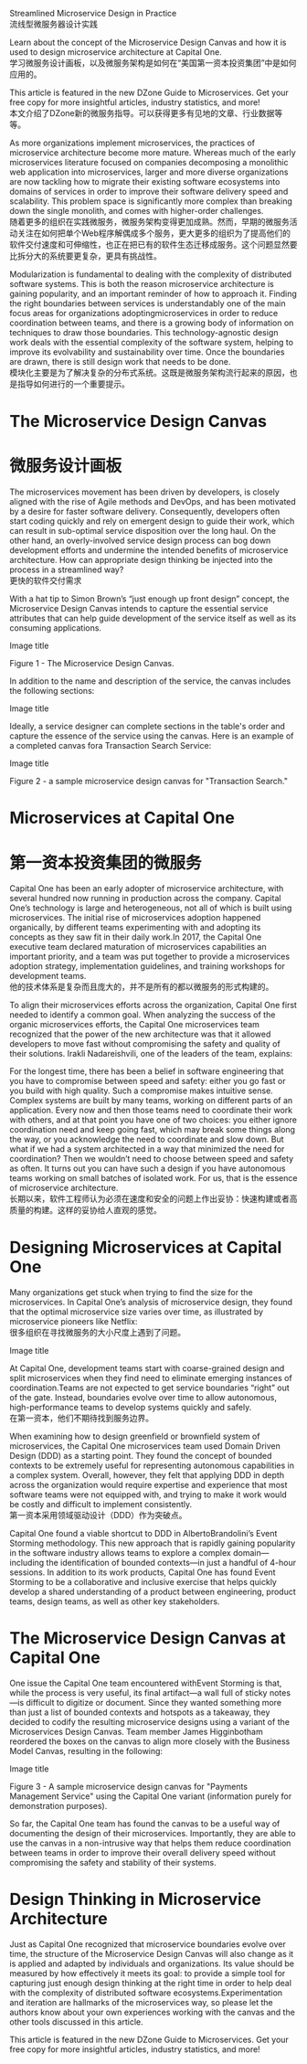 Streamlined Microservice Design in Practice  
流线型微服务器设计实践  

Learn about the concept of the Microservice Design Canvas and how it is used to design microservice architecture at Capital One.  
学习微服务设计画板，以及微服务架构是如何在“美国第一资本投资集团”中是如何应用的。  

This article is featured in the new DZone Guide to Microservices. Get your free copy for more insightful articles, industry statistics, and more!  
本文介绍了DZone新的微服务指导。可以获得更多有见地的文章、行业数据等等。  

As more organizations implement microservices, the practices of microservice architecture become more mature. Whereas much of the early microservices literature focused on companies decomposing a monolithic web application into microservices, larger and more diverse organizations are now tackling how to migrate their existing software ecosystems into domains of services in order to improve their software delivery speed and scalability. This problem space is significantly more complex than breaking down the single monolith, and comes with higher-order challenges.  
随着更多的组织在实践微服务，微服务架构变得更加成熟。然而，早期的微服务活动关注在如何把单个Web程序解偶成多个服务，更大更多的组织为了提高他们的软件交付速度和可伸缩性，也正在把已有的软件生态迁移成服务。这个问题显然要比拆分大的系统要更复杂，更具有挑战性。  

Modularization is fundamental to dealing with the complexity of distributed software systems. This is both the reason microservice architecture is gaining popularity, and an important reminder of how to approach it. Finding the right boundaries between services is understandably one of the main focus areas for organizations adoptingmicroservices in order to reduce coordination between teams, and there is a growing body of information on techniques to draw those boundaries. This technology-agnostic design work deals with the essential complexity of the software system, helping to improve its evolvability and sustainability over time. Once the boundaries are drawn, there is still design work that needs to be done.  
模块化主要是为了解决复杂的分布式系统。这既是微服务架构流行起来的原因，也是指导如何进行的一个重要提示。  

# The Microservice Design Canvas
# 微服务设计画板
The microservices movement has been driven by developers, is closely aligned with the rise of Agile methods and DevOps, and has been motivated by a desire for faster software delivery. Consequently, developers often start coding quickly and rely on emergent design to guide their work, which can result in sub-optimal service disposition over the long haul. On the other hand, an overly-involved service design process can bog down development efforts and undermine the intended benefits of microservice architecture. How can appropriate design thinking be injected into the process in a streamlined way?  
更快的软件交付需求

With a hat tip to Simon Brown’s “just enough up front design” concept, the Microservice Design Canvas intends to capture the essential service attributes that can help guide development of the service itself as well as its consuming applications.  


Image title

Figure 1 - The Microservice Design Canvas.

In addition to the name and description of the service, the canvas includes the following sections:

Image title

Ideally, a service designer can complete sections in the table's order and capture the essence of the service using the canvas. Here is an example of a completed canvas fora Transaction Search Service:

Image title

Figure 2 - a sample microservice design canvas for "Transaction Search."

# Microservices at Capital One
# 第一资本投资集团的微服务
Capital One has been an early adopter of microservice architecture, with several hundred now running in production across the company. Capital One’s technology is large and heterogeneous, not all of which is built using microservices. The initial rise of microservices adoption happened organically, by different teams experimenting with and adopting its concepts as they saw fit in their daily work.In 2017, the Capital One executive team declared maturation of microservices capabilities an important priority, and a team was put together to provide a microservices adoption strategy, implementation guidelines, and training workshops for development teams.  
他的技术体系是复杂而且庞大的，并不是所有的都以微服务的形式构建的。

To align their microservices efforts across the organization, Capital One first needed to identify a common goal. When analyzing the success of the organic microservices efforts, the Capital One microservices team recognized that the power of the new architecture was that it allowed developers to move fast without compromising the safety and quality of their solutions. Irakli Nadareishvili, one of the leaders of the team, explains:  

For the longest time, there has been a belief in software engineering that you have to compromise between speed and safety: either you go fast or you build with high quality. Such a compromise makes intuitive sense. Complex systems are built by many teams, working on different parts of an application. Every now and then those teams need to coordinate their work with others, and at that point you have one of two choices: you either ignore coordination need and keep going fast, which may break some things along the way, or you acknowledge the need to coordinate and slow down. But what if we had a system architected in a way that minimized the need for coordination? Then we wouldn’t need to choose between speed and safety as often. It turns out you can have such a design if you have autonomous teams working on small batches of isolated work. For us, that is the essence of microservice architecture.  
长期以来，软件工程师认为必须在速度和安全的问题上作出妥协：快速构建或者高质量的构建。这样的妥协给人直观的感觉。

# Designing Microservices at Capital One
Many organizations get stuck when trying to find the size for the microservices. In Capital One’s analysis of microservice design, they found that the optimal microservice size varies over time, as illustrated by microservice pioneers like Netflix:  
很多组织在寻找微服务的大小尺度上遇到了问题。

Image title

At Capital One, development teams start with coarse-grained design and split microservices when they find need to eliminate emerging instances of coordination.Teams are not expected to get service boundaries “right” out of the gate. Instead, boundaries evolve over time to allow autonomous, high-performance teams to develop systems quickly and safely.  
在第一资本，他们不期待找到服务边界。

When examining how to design greenfield or brownfield system of microservices, the Capital One microservices team used Domain Driven Design (DDD) as a starting point. They found the concept of bounded contexts to be extremely useful for representing autonomous capabilities in a complex system. Overall, however, they felt that applying DDD in depth across the organization would require expertise and experience that most software teams were not equipped with, and trying to make it work would be costly and difficult to implement consistently.  
第一资本采用领域驱动设计（DDD）作为突破点。

Capital One found a viable shortcut to DDD in AlbertoBrandolini’s Event Storming methodology. This new approach that is rapidly gaining popularity in the software industry allows teams to explore a complex domain—including the identification of bounded contexts—in just a handful of 4-hour sessions. In addition to its work products, Capital One has found Event Storming to be a collaborative and inclusive exercise that helps quickly develop a shared understanding of a product between engineering, product teams, design teams, as well as other key stakeholders.

# The Microservice Design Canvas at Capital One
One issue the Capital One team encountered withEvent Storming is that, while the process is very useful, its final artifact—a wall full of sticky notes—is difficult to digitize or document. Since they wanted something more than just a list of bounded contexts and hotspots as a takeaway, they decided to codify the resulting microservice designs using a variant of the Microservices Design Canvas. Team member James Higginbotham reordered the boxes on the canvas to align more closely with the Business Model Canvas, resulting in the following:

Image title

Figure 3 - A sample microservice design canvas for "Payments Management Service" using the Capital One variant (information purely for demonstration purposes).

So far, the Capital One team has found the canvas to be a useful way of documenting the design of their microservices. Importantly, they are able to use the canvas in a non-intrusive way that helps them reduce coordination between teams in order to improve their overall delivery speed without compromising the safety and stability of their systems.

# Design Thinking in Microservice Architecture
Just as Capital One recognized that microservice boundaries evolve over time, the structure of the Microservice Design Canvas will also change as it is applied and adapted by individuals and organizations. Its value should be measured by how effectively it meets its goal: to provide a simple tool for capturing just enough design thinking at the right time in order to help deal with the complexity of distributed software ecosystems.Experimentation and iteration are hallmarks of the microservices way, so please let the authors know about your own experiences working with the canvas and the other tools discussed in this article.

This article is featured in the new DZone Guide to Microservices. Get your free copy for more insightful articles, industry statistics, and more! 
